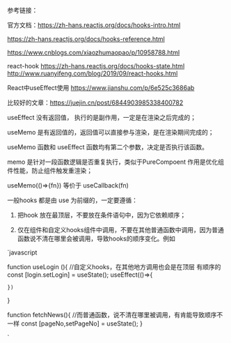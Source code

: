 参考链接：

官方文档：https://zh-hans.reactjs.org/docs/hooks-intro.html

https://zh-hans.reactjs.org/docs/hooks-reference.html

https://www.cnblogs.com/xiaozhumaopao/p/10958788.html

react-hook https://zh-hans.reactjs.org/docs/hooks-state.html
http://www.ruanyifeng.com/blog/2019/09/react-hooks.html

React中useEffect使用 https://www.jianshu.com/p/6e525c3686ab

比较好的文章：https://juejin.cn/post/6844903985338400782

useEffect 没有返回值， 执行的是副作用，一定是在渲染之后完成的；

useMemo 是有返回值的，返回值可以直接参与渲染，是在渲染期间完成的；

useMemo 函数和 useEffect 函数均有第二个参数，决定是否执行该函数。

memo 是针对一段函数逻辑是否重复执行，类似于PureCompoent 作用是优化组件性能，防止组件触发重渲染；

useMemo(()=>{fn}) 等价于 useCallback(fn)


一般hooks 都是由 use 为前缀的，一定要遵循：

1. 把hook 放在最顶层，不要放在条件语句中，因为它依赖顺序；

2. 仅在组件和自定义hooks组件中调用，不要在其他普通函数中调用，因为普通函数说不清在哪里会被调用，导致hooks的顺序变化。例如

`javascript

function useLogin (){
    //自定义hooks，在其他地方调用也会是在顶层 有顺序的
    const [login.setLogin] = useState();
    useEffect(()=>{

    })
}

function fetchNews(){
    //而普通函数，说不清在哪里被调用，有肯能导致顺序不一样
    const [pageNo,setPageNo] = useState();
}

`
